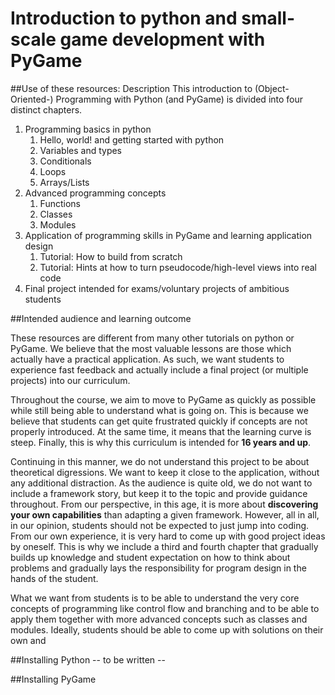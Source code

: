 Introduction to python and small-scale game development with PyGame
=======

##Use of these resources: Description
This introduction to (Object-Oriented-) Programming with Python (and PyGame) is divided into four distinct chapters.
1. Programming basics in python
    1. Hello, world! and getting started with python
    2. Variables and types
    3. Conditionals
    4. Loops
    5. Arrays/Lists
2. Advanced programming concepts
    1. Functions
    2. Classes
    3. Modules
3. Application of programming skills in PyGame and learning application design
    1. Tutorial: How to build <Insert game name> from scratch
    2. Tutorial: Hints at how to turn pseudocode/high-level views into real code
4. Final project intended for exams/voluntary projects of ambitious students

##Intended audience and learning outcome

These resources are different from many other tutorials on python or PyGame. We believe that the most valuable lessons are those which actually have a practical application. As such, we want students to experience fast feedback and actually include a final project (or multiple projects) into our curriculum.

Throughout the course, we aim to move to PyGame as quickly as possible while still being able to understand what is going on. This is because we believe that students can get quite frustrated quickly if concepts are not properly introduced. At the same time, it means that the learning curve is steep. Finally, this is why this curriculum is intended for **16 years and up**.

Continuing in this manner, we do not understand this project to be about theoretical digressions. We want to keep it close to the application, without any additional distraction. As the audience is quite old, we do not want to include a framework story, but keep it to the topic and provide guidance throughout. From our perspective, in this age, it is more about **discovering your own capabilities** than adapting a given framework. However, all in all, in our opinion, students should not be expected to just jump into coding. From our own experience, it is very hard to come up with good project ideas by oneself. This is why we include a third and fourth chapter that gradually builds up knowledge and student expectation on how to think about problems and gradually lays the responsibility for program design in the hands of the student.

What we want from students is to be able to understand the very core concepts of programming like control flow and branching and to be able to apply them together with more advanced concepts such as classes and modules. Ideally, students should be able to come up with solutions on their own and

##Installing Python
-- to be written --

##Installing PyGame
